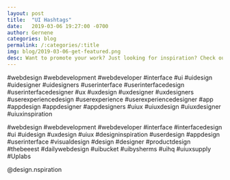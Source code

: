```yaml
---
layout: post
title:  "UI Hashtags"
date:   2019-03-06 19:27:00 -0700
author: Gernene
categories: blog
permalink: /:categories/:title
img: blog/2019-03-06-get-featured.png
desc: Want to promote your work? Just looking for inspiration? Check out this list of collective Instagram accounts!
---
```


#webdesign #webdevelopment #webdeveloper #interface #ui #uidesign #uidesigner #uidesigners #userinterface #userinterfacedesign #userinterfacedesigner #ux #uxdesign #uxdesigner #uxdesigners #userexperiencedesign #userexperience #userexperiencedesigner #app #appdesign #appdesigner #appdesigners #uiux #uiuxdesign #uiuxdesigner #uiuxinspiration

#webdesign #webdevelopment #webdeveloper #interface #interfacedesign #ui #uidesign #uxdesign #uiux #designinspiration #userdesign #appdesign #userinterface #visualdesign #design #designer #productdesign #thebeeest #dailywebdesign #uibucket #uibysherms #uihq #uiuxsupply #Uplabs

@design.nspiration
